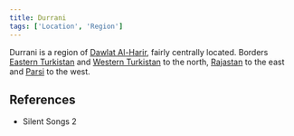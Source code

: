 ```yaml
---
title: Durrani
tags: ['Location', 'Region']
---
```

Durrani is a region of [Dawlat Al-Harir](/_wiki/dawlat-al-harir.md), fairly centrally located. Borders [Eastern Turkistan](/_wiki/eastern-turkistan.md) and [Western Turkistan](/_wiki/western-turkistan.md) to the north, [Rajastan](/_wiki/rajastan.md) to the east and [Parsi](/_wiki/parsi.md) to the west.

## References
- Silent Songs 2
